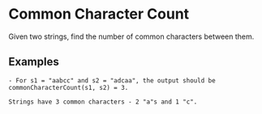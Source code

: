 # Common Character Count
Given two strings, find the number of common characters between them.


## Examples 
    - For s1 = "aabcc" and s2 = "adcaa", the output should be commonCharacterCount(s1, s2) = 3.

    Strings have 3 common characters - 2 "a"s and 1 "c".